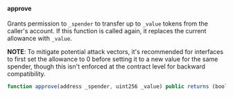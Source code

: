 #### approve

Grants permission to `_spender` to transfer up to `_value` tokens from the caller's account. If this function is called again, it replaces the current allowance with `_value`.

**NOTE**: To mitigate potential attack vectors, it's recommended for interfaces to first set the allowance to 0 before setting it to a new value for the same spender, though this isn't enforced at the contract level for backward compatibility.

``` js
function approve(address _spender, uint256 _value) public returns (bool success)
``` 